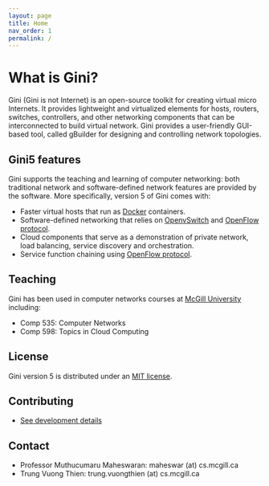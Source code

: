 ```yaml
---
layout: page
title: Home
nav_order: 1
permalink: /
---
```


# What is Gini?

Gini (Gini is not Internet) is an open-source toolkit for creating virtual micro Internets. It provides lightweight and virtualized elements for hosts, routers, switches, controllers, and other networking components that can be interconnected to build virtual network. Gini provides a user-friendly GUI-based tool, called gBuilder for designing and controlling network topologies.

## Gini5 features

Gini supports the teaching and learning of computer networking: both traditional network and software-defined network features are provided by the software. More specifically, version 5 of Gini comes with:

- Faster virtual hosts that run as [Docker](https://www.docker.com/) containers.
- Software-defined networking that relies on [OpenvSwitch](https://www.openvswitch.org/) and [OpenFlow protocol](http://www.opennetworking.org/wp-content/uploads/2013/05/TR-535_ONF_SDN_Evolution.pdf).
- Cloud components that serve as a demonstration of private network, load balancing, service discovery and orchestration.
- Service function chaining using [OpenFlow protocol](http://www.opennetworking.org/wp-content/uploads/2013/05/TR-535_ONF_SDN_Evolution.pdf).

## Teaching

Gini has been used in computer networks courses at [McGill University](https://www.cs.mcgill.ca/) including:
- Comp 535: Computer Networks
- Comp 598: Topics in Cloud Computing

## License

Gini version 5 is distributed under an [MIT license](https://github.com/citelab/gini5/blob/uml-rename/LICENSE).

## Contributing

- <a href="/development">See development details</a>

## Contact

- Professor Muthucumaru Maheswaran: maheswar (at) cs.mcgill.ca
- Trung Vuong Thien: trung.vuongthien (at) cs.mcgill.ca

